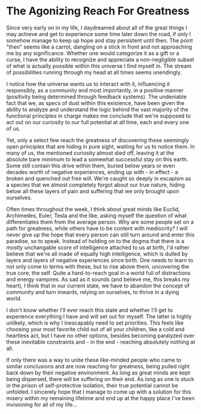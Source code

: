# The Agonizing Reach For Greatness

Since very early on in my life, I daydreamed about all of the great things I may achieve and get to experience some time later down the road, if only I somehow manage to keep up hope and stay persistent until then. The point "then" seems like a carrot, dangling on a stick in front and not approaching me by any significance. Whether one would categorize it as a gift or a curse, I have the ability to recognize and appreciate a non-negligible subset of what is actually possible within this universe I find myself in. The stream of possibilities running through my head at all times seems unendingly.

I notice how the universe wants us to interact with it, influencing it responsibly, as a community and most importantly, in a positive manner (positivity being determined through feedback systems). The undeniable fact that we, as specs of dust within this existence, have been given the ability to analyze and understand the logic behind the vast majority of the functional principles in charge makes me conclude that we're supposed to act out on our curiosity to our full potential at all time, each and every one of us.

Yet, only a select few reach the greatness of discovering these seemingly open principles that are hiding in pure sight, waiting for us to notice them. In many of us, the mentioned curiosity almost died off, leaving it at the absolute bare minimum to lead a somewhat successful stay on this earth. Some still contain this drive within them, buried below years or even decades worth of negative experiences, ending up with - in effect - a broken and quenched out free will. We're caught so deeply in escapism as a species that we almost completely forgot about our true nature, hiding below all these layers of pain and suffering that we only brought upon ourselves.

Often times throughout the week, I think about great minds like Euclid, Archimedes, Euler, Tesla and the like, asking myself the question of what differentiates them from the average person. Why are some people set on a path for greatness, while others have to be content with mediocrity? I will never give up the hope that every person can still turn around and enter this paradise, so to speak. Instead of holding on to the dogma that there is a mostly unchangable score of intelligence attached to us at birth, I'd rather believe that we're all made of equally high intelligence, which is dulled by layers and layers of negative experiences since birth. One needs to learn to not only come to terms with these, but to rise above them, uncovering the true core, the self. Quite a hard-to-reach goal in a world full of distractions and energy vampires. As sad as it sounds (and believe me, this breaks my heart), I think that in our current state, we have to abandon the concept of community and turn inwards, relying on ourselves, to thrive in a dying world.

I don't know whether I'll ever reach this state and whether I'll get to experience everything I have and will set out for myself. The latter is highly unlikely, which is why I inescapably need to set priorities. This feels like choosing your most favorite child out of all your children, like a cold and heartless act, but I have no other options, besides becoming paralyzed over these inevitable constraints and - in the end - reaching absolutely nothing at all.

If only there was a way to unite these like-minded people who came to similar conclusions and are now reaching for greatness, being pulled right back down by their negative environment. As long as great minds are kept being dispersed, there will be suffering on their end. As long as one is stuck in the prison of self-protective isolation, their true potential cannot be unfolded. I sincerely hope that I manage to come up with a solution for this misery within my remaining lifetime and end up at the happy place I've been invisioning for all of my life...